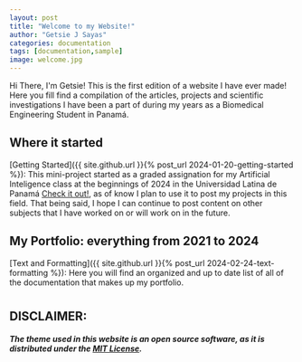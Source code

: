 ```yaml
---
layout: post
title: "Welcome to my Website!"
author: "Getsie J Sayas"
categories: documentation
tags: [documentation,sample]
image: welcome.jpg
---
```


Hi There, I'm Getsie! 
This is the first edition of a website I have ever made! Here you fill find a compilation of the articles, projects and scientific investigations I have been a part of during my years as a Biomedical Engineering Student in Panamá. 

## Where it started

[Getting Started]({{ site.github.url }}{% post_url 2024-01-20-getting-started %}): This mini-project started as a graded assignation for my Artificial Inteligence class at the beginnings of 2024 in the Universidad Latina de Panamá [Check it out!](https://www.ulatina.edu.pa/), as of know I plan to use it to post my projects in this field. That being said, I hope I can continue to post content on other subjects that I have worked on or will work on in the future. 


## My Portfolio: everything from 2021 to 2024

[Text and Formatting]({{ site.github.url }}{% post_url 2024-02-24-text-formatting %}): Here you will find an organized and up to date list of all of the documentation that makes up my portfolio.


#
## DISCLAIMER:
##### The theme used in this website is an open source software, as it is distributed under the [MIT License](http://choosealicense.com/licenses/mit/).
